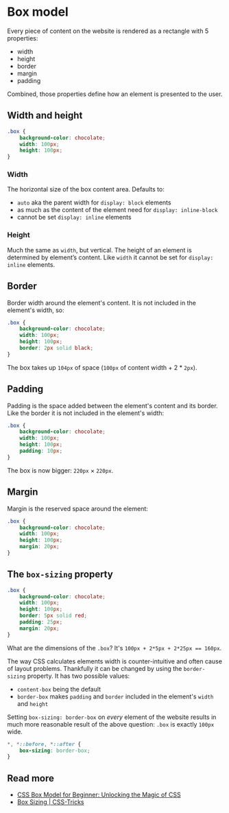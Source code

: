 # Box model

Every piece of content on the website is rendered as a rectangle with 5 properties:

- width
- height
- border
- margin
- padding

Combined, those properties define how an element is presented to the user.

## Width and height

```css
.box {
    background-color: chocolate;
    width: 100px;
    height: 100px;
}
```

### Width

The horizontal size of the box content area. Defaults to:
- `auto` aka the parent width for `display: block` elements
- as much as the content of the element need for `display: inline-block`
- cannot be set `display: inline` elements

### Height

Much the same as `width`, but vertical. The height of an element is determined by element’s content. 
Like `width` it cannot be set for `display: inline` elements.

## Border

Border width around the element's content. It is not included in the element's width, so:
```css
.box {
    background-color: chocolate;
    width: 100px;
    height: 100px;
    border: 2px solid black;
}
```
The box takes up `104px` of space (`100px` of content width + 2 * `2px`).

## Padding

Padding is the space added between the element's content and its border. 
Like the border it is not included in the element's width:

```css
.box {
    background-color: chocolate;
    width: 100px;
    height: 100px;
    padding: 10px;
}
```

The box is now bigger: `220px` × `220px`.

## Margin

Margin is the reserved space around the element:

```css
.box {
    background-color: chocolate;
    width: 100px;
    height: 100px;
    margin: 20px;
}
```

## The `box-sizing` property
```css
.box {
    background-color: chocolate;
    width: 100px;
    height: 100px;
    border: 5px solid red;
    padding: 25px; 
    margin: 20px;
}
```
What are the dimensions of the `.box`? It's `100px + 2*5px + 2*25px == 160px`.

The way CSS calculates elements width is counter-intuitive and often cause of layout problems.
Thankfully it can be changed by using the `border-sizing` property. 
It has two possible values: 
- `content-box` being the default
- `border-box` makes `padding` and `border` included in the element's `width` and `height`

Setting `box-sizing: border-box` on *every* element of the website results in much more 
reasonable result of the above question: `.box` is exactly `100px` wide.

```css
*, *::before, *::after {
    box-sizing: border-box;
}
```

## Read more

- [CSS Box Model for Beginner: Unlocking the Magic of CSS](https://hackernoon.com/css-box-model-45ecf4ac219e)
- [Box Sizing | CSS-Tricks](https://css-tricks.com/box-sizing/)